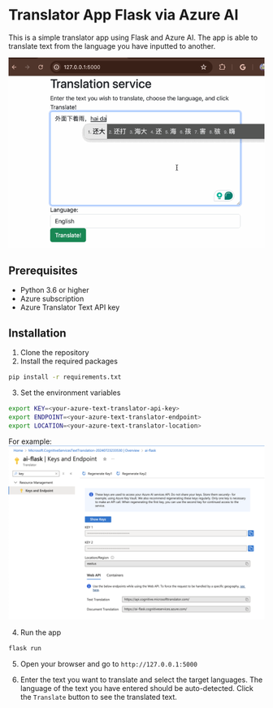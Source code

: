 # Translator App Flask via Azure AI
This is a simple translator app using Flask and Azure AI. The app is able to translate text from the language you have inputted to another.

<p align="center">
  <img src="/screenshots/demo.gif" alt="demo" width="800">
</p>

## Prerequisites
- Python 3.6 or higher
- Azure subscription
- Azure Translator Text API key

## Installation
1. Clone the repository
2. Install the required packages
```bash
pip install -r requirements.txt
```
3. Set the environment variables
```bash
export KEY=<your-azure-text-translator-api-key>
export ENDPOINT=<your-azure-text-translator-endpoint>
export LOCATION=<your-azure-text-translator-location>
```
For example:
![keys](/screenshots/key.png)

4. Run the app
```bash
flask run
```
5. Open your browser and go to `http://127.0.0.1:5000`

6. Enter the text you want to translate and select the target languages. The language of the text you have entered should be auto-detected. Click the `Translate` button to see the translated text.